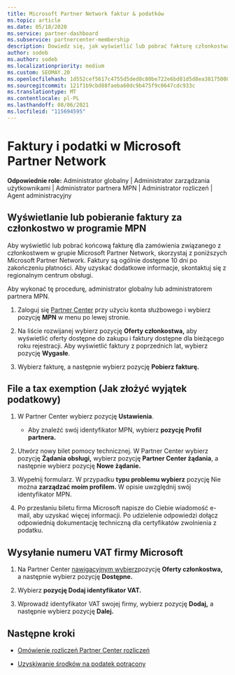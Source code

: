 ```yaml
---
title: Microsoft Partner Network faktur & podatków
ms.topic: article
ms.date: 05/18/2020
ms.service: partner-dashboard
ms.subservice: partnercenter-membership
description: Dowiedz się, jak wyświetlić lub pobrać fakturę członkostwa w programie MPN, jak złożyć fakturę w celu zwolnienia z podatku oraz jak wysłać do firmy Microsoft numer NIP.
author: sodeb
ms.author: sodeb
ms.localizationpriority: medium
ms.custom: SEOMAY.20
ms.openlocfilehash: 1d552cef5617c4755d5ded8c80be722e6bd81d5d8ea3817500817828b8b42481
ms.sourcegitcommit: 121f1b9cbd88faeba60dc9b475f9c0647cdc933c
ms.translationtype: MT
ms.contentlocale: pl-PL
ms.lasthandoff: 08/06/2021
ms.locfileid: "115694595"
---
```

# <a name="invoices-and-taxes-in-the-microsoft-partner-network"></a>Faktury i podatki w Microsoft Partner Network

**Odpowiednie role:** Administrator globalny | Administrator zarządzania użytkownikami | Administrator partnera MPN | Administrator rozliczeń | Agent administracyjny

## <a name="view-or-download-your-mpn-membership-invoice"></a>Wyświetlanie lub pobieranie faktury za członkostwo w programie MPN

Aby wyświetlić lub pobrać końcową fakturę dla zamówienia związanego z członkostwem w grupie Microsoft Partner Network, skorzystaj z poniższych Microsoft Partner Network. Faktury są ogólnie dostępne 10 dni po zakończeniu płatności. Aby uzyskać dodatkowe informacje, skontaktuj się z regionalnym centrum obsługi.  

Aby wykonać tę procedurę, administrator globalny lub administratorem partnera MPN. 

1.  Zaloguj się [Partner Center](https://partner.microsoft.com/dashboard/home) przy użyciu konta służbowego i wybierz pozycję **MPN** w menu po lewej stronie.

4.  Na liście rozwijanej wybierz pozycję **Oferty członkostwa,** aby wyświetlić oferty dostępne do zakupu i faktury dostępne dla bieżącego roku rejestracji. Aby wyświetlić faktury z poprzednich lat, wybierz pozycję **Wygasłe**.

6.  Wybierz fakturę, a następnie wybierz pozycję **Pobierz fakturę.** 

## <a name="file-a-tax-exemption"></a>File a tax exemption (Jak złożyć wyjątek podatkowy)

1.  W Partner Center wybierz pozycję **Ustawienia**.
    - Aby znaleźć swój identyfikator MPN, wybierz **pozycję Profil partnera.**

2.  Utwórz nowy bilet pomocy technicznej. W Partner Center wybierz pozycję **Żądania obsługi,** wybierz pozycję **Partner Center żądania**, a następnie wybierz pozycję **Nowe żądanie.**

3.  Wypełnij formularz. W przypadku **typu problemu wybierz** pozycję Nie można **zarządzać moim profilem.** W opisie uwzględnij swój identyfikator MPN.

4.  Po przesłaniu biletu firma Microsoft napisze do Ciebie wiadomość e-mail, aby uzyskać więcej informacji. Po udzielenie odpowiedzi dołącz odpowiednią dokumentację techniczną dla certyfikatów zwolnienia z podatku.

## <a name="send-microsoft-your-vat-id-number"></a>Wysyłanie numeru VAT firmy Microsoft

1.  Na Partner Center [nawigacyjnym wybierz](https://partner.microsoft.com/dashboard/home)pozycję **Oferty członkostwa,** a następnie wybierz pozycję **Dostępne.** 

2.  Wybierz **pozycję Dodaj identyfikator VAT.** 

3.  Wprowadź identyfikator VAT swojej firmy, wybierz pozycję **Dodaj,** a następnie wybierz pozycję **Dalej.** 

## <a name="next-steps"></a>Następne kroki

- [Omówienie rozliczeń Partner Center rozliczeń](billing-basics.md)

- [Uzyskiwanie środków na podatek potrącony](withholding-tax-credit-form.md)